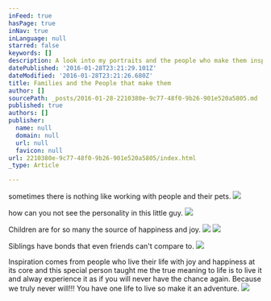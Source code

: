 ```yaml
---
inFeed: true
hasPage: true
inNav: true
inLanguage: null
starred: false
keywords: []
description: A look into my portraits and the people who make them inspiring
datePublished: '2016-01-28T23:21:29.101Z'
dateModified: '2016-01-28T23:21:26.680Z'
title: Families and the People that make them
author: []
sourcePath: _posts/2016-01-28-2210380e-9c77-48f0-9b26-901e520a5805.md
published: true
authors: []
publisher:
  name: null
  domain: null
  url: null
  favicon: null
url: 2210380e-9c77-48f0-9b26-901e520a5805/index.html
_type: Article

---
```

sometimes there is nothing like working with people and their pets.
![](https://the-grid-user-content.s3-us-west-2.amazonaws.com/51e9abb5-9df1-4ef7-8857-60ccdbdc7e56.jpg)

how can you not see the personality in this little guy.
![](https://the-grid-user-content.s3-us-west-2.amazonaws.com/f827bd39-7b0e-4689-a8f4-1a8f06be8093.jpg)

Children are for so many the source of happiness and joy.
![](https://the-grid-user-content.s3-us-west-2.amazonaws.com/0c6b5a0c-bf1c-48e8-b47b-bbf56f93dbec.jpg)
![](https://the-grid-user-content.s3-us-west-2.amazonaws.com/135daf0b-8a87-4244-a607-b6cdaf087312.jpg)

Siblings have bonds that even friends can't compare to.
![](https://the-grid-user-content.s3-us-west-2.amazonaws.com/06c35829-dbfd-42a0-8238-64da2f6d9805.jpg)

Inspiration comes from people who live their life with joy and happiness at its core and this special person taught me the true meaning to life is to live it and alway experience it as if you will never have the chance again. Because we truly never will!!!   You have one life to live so make it an adventure.
![](https://the-grid-user-content.s3-us-west-2.amazonaws.com/7a5f53ee-af67-4a3d-b860-ca7710ac56d6.jpg)